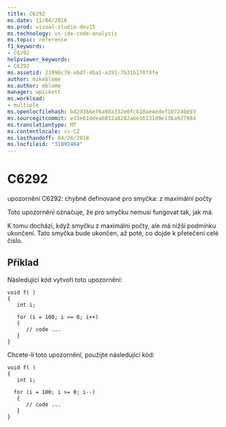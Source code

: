 ```yaml
---
title: C6292
ms.date: 11/04/2016
ms.prod: visual-studio-dev15
ms.technology: vs-ide-code-analysis
ms.topic: reference
f1_keywords:
- C6292
helpviewer_keywords:
- C6292
ms.assetid: 23998c78-ebd7-4ba1-a391-7b31b170f8fe
author: mikeblome
ms.author: mblome
manager: wpickett
ms.workload:
- multiple
ms.openlocfilehash: bd2d366ef6a9da332e0fcb10ae4edef107240d93
ms.sourcegitcommit: e13e61ddea6032a8282abe16131d9e136a927984
ms.translationtype: MT
ms.contentlocale: cs-CZ
ms.lasthandoff: 04/26/2018
ms.locfileid: "31891464"
---
```

# <a name="c6292"></a>C6292
upozornění C6292: chybně definované pro smyčka: z maximální počty

 Toto upozornění označuje, že pro smyčku nemusí fungovat tak, jak má.

 K tomu dochází, když smyčku z maximální počty, ale má nižší podmínku ukončení. Tato smyčka bude ukončen, až poté, co dojde k přetečení celé číslo.

## <a name="example"></a>Příklad
 Následující kód vytvoří toto upozornění:

```
void f( )
{
   int i;

   for (i = 100; i >= 0; i++)
   {
      // code ...
   }
}
```

 Chcete-li toto upozornění, použijte následující kód:

```
void f( )
{
   int i;

  for (i = 100; i >= 0; i--)
   {
      // code ...
   }
}
```